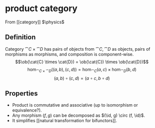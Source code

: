 # product category
From [[category]]
$\physics$
## Definition
Category $\cat{C} \times \cat{D}$ has pairs of objects from $\cat{C}, \cat{D}$ as objects, pairs of morphisms as morphisms, and composition is component-wise.
$$\ob(\cat{C} \times \cat{D}) = \ob(\cat{C}) \times \ob(\cat{D})$$
$$\hom_{\cat{C} \times \cat{D}}((a, b), (c, d)) = \hom_{\cat{C}}(a, c) \times \hom_{\cat{D}}(b, d)$$
$$(a, b) \circ (c, d) = (a \circ c, b \circ d)$$

## Properties
- Product is commutative and associative (up to isomorphism or equivalence?).
- Any morphism $(f, g)$ can be decomposed as $(\id, g) \circ (f, \id)$.
- It simplifies [[natural transformation for bifunctors]].